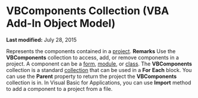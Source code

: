 
# VBComponents Collection (VBA Add-In Object Model)

 **Last modified:** July 28, 2015


Represents the components contained in a  [project](b8bdf64f-5920-1ae9-16d0-b26d09524a30.md).
 **Remarks**
Use the  **VBComponents** collection to access, add, or remove components in a project. A component can be a [form](b8bdf64f-5920-1ae9-16d0-b26d09524a30.md),  [module](b8bdf64f-5920-1ae9-16d0-b26d09524a30.md), or  [class](b8bdf64f-5920-1ae9-16d0-b26d09524a30.md). The  **VBComponents** collection is a standard [collection](b8bdf64f-5920-1ae9-16d0-b26d09524a30.md) that can be used in a **For** **Each** block.
You can use the  **Parent** property to return the project the **VBComponents** collection is in.
In Visual Basic for Applications, you can use  **Import** method to add a component to a project from a file.
